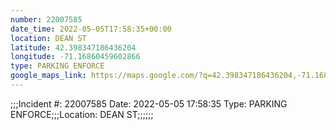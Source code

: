 ```yaml
---
number: 22007585
date_time: 2022-05-05T17:58:35+00:00
location: DEAN ST
latitude: 42.398347186436204
longitude: -71.16860459602866
type: PARKING ENFORCE
google_maps_link: https://maps.google.com/?q=42.398347186436204,-71.16860459602866
---
```


;;;Incident #: 22007585   Date: 2022-05-05 17:58:35   Type: PARKING ENFORCE;;;Location: DEAN ST;;;;;;

